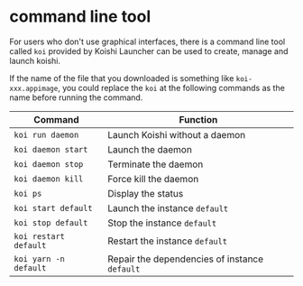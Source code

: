 # command line tool

For users who don't use graphical interfaces, there is a command line tool called `koi` provided by Koishi Launcher can be used to create, manage and launch koishi.

If the name of the file that you downloaded is something like `koi-xxx.appimage`, you could replace the `koi` at the following commands as the name before running the command.

| Command               | Function                                      |
| --------------------- | --------------------------------------------- |
| `koi run daemon`      | Launch Koishi without a daemon                |
| `koi daemon start`    | Launch the daemon                             |
| `koi daemon stop`     | Terminate the daemon                          |
| `koi daemon kill`     | Force kill the daemon                         |
| `koi ps`              | Display the status                            |
| `koi start default`   | Launch the instance `default`                 |
| `koi stop default`    | Stop the instance `default`                   |
| `koi restart default` | Restart the instance `default`                |
| `koi yarn -n default` | Repair the dependencies of instance `default` |
